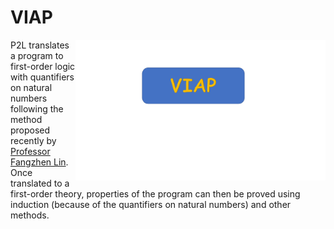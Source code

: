 # VIAP
<img src="VIAP_logo.png" width=400 alt="SMACK Logo" align="right">

P2L translates a program to first-order logic with
quantifiers on natural numbers following the method proposed recently by [Professor Fangzhen Lin](http://www.cs.ust.hk/~flin/). Once translated to a first-order theory, properties of the program can then be proved using induction (because of the quantifiers on natural numbers) and other methods.

